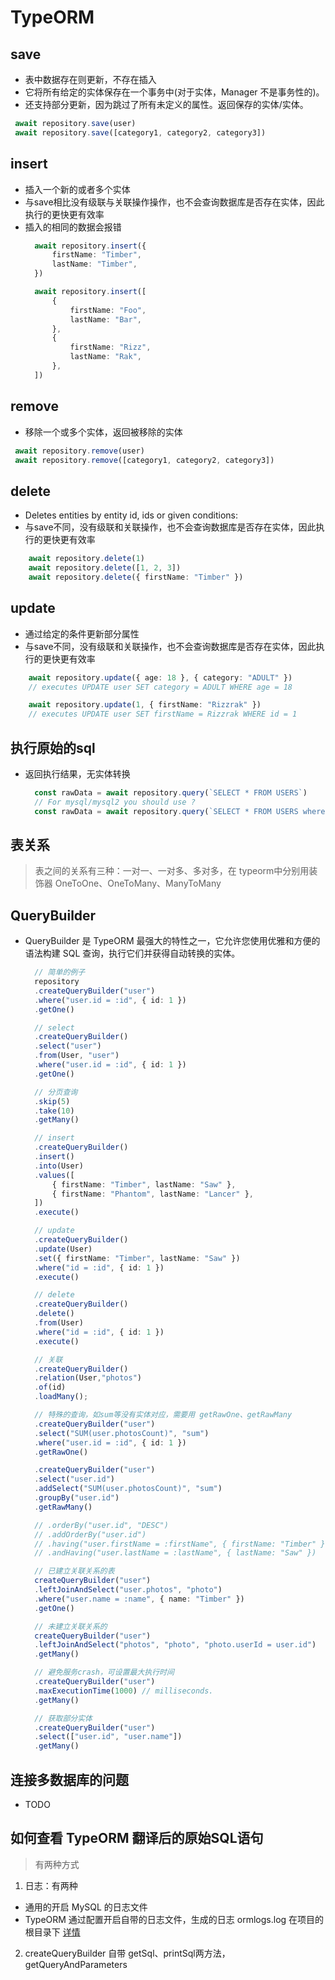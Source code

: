 # TypeORM
## save 
* 表中数据存在则更新，不存在插入
* 它将所有给定的实体保存在一个事务中(对于实体，Manager 不是事务性的)。
* 还支持部分更新，因为跳过了所有未定义的属性。返回保存的实体/实体。
 ```ts
  await repository.save(user)
  await repository.save([category1, category2, category3])
 ```
## insert
* 插入一个新的或者多个实体
* 与save相比没有级联与关联操作操作，也不会查询数据库是否存在实体，因此执行的更快更有效率
* 插入的相同的数据会报错
  ```ts
    await repository.insert({
        firstName: "Timber",
        lastName: "Timber",
    })

    await repository.insert([
        {
            firstName: "Foo",
            lastName: "Bar",
        },
        {
            firstName: "Rizz",
            lastName: "Rak",
        },
    ])
  ```
## remove
* 移除一个或多个实体，返回被移除的实体
 ```ts
  await repository.remove(user)
  await repository.remove([category1, category2, category3])
 ```
## delete
* Deletes entities by entity id, ids or given conditions:
* 与save不同，没有级联和关联操作，也不会查询数据库是否存在实体，因此执行的更快更有效率
```ts
    await repository.delete(1)
    await repository.delete([1, 2, 3])
    await repository.delete({ firstName: "Timber" })
```
## update
* 通过给定的条件更新部分属性
* 与save不同，没有级联和关联操作，也不会查询数据库是否存在实体，因此执行的更快更有效率
```ts
    await repository.update({ age: 18 }, { category: "ADULT" })
    // executes UPDATE user SET category = ADULT WHERE age = 18

    await repository.update(1, { firstName: "Rizzrak" })
    // executes UPDATE user SET firstName = Rizzrak WHERE id = 1
```
## 执行原始的sql
* 返回执行结果，无实体转换
  ```ts
    const rawData = await repository.query(`SELECT * FROM USERS`)
    // For mysql/mysql2 you should use ? 
    const rawData = await repository.query(`SELECT * FROM USERS where id=?`,[1])
  ```
## 表关系
> 表之间的关系有三种：一对一、一对多、多对多，在 typeorm中分别用装饰器 OneToOne、OneToMany、ManyToMany
## QueryBuilder
* QueryBuilder 是 TypeORM 最强大的特性之一，它允许您使用优雅和方便的语法构建 SQL 查询，执行它们并获得自动转换的实体。
  ```ts
    // 简单的例子
    repository
    .createQueryBuilder("user")
    .where("user.id = :id", { id: 1 })
    .getOne()

    // select
    .createQueryBuilder()
    .select("user")
    .from(User, "user")
    .where("user.id = :id", { id: 1 })
    .getOne()

    // 分页查询
    .skip(5)
    .take(10)
    .getMany()

    // insert
    .createQueryBuilder()
    .insert()
    .into(User)
    .values([
        { firstName: "Timber", lastName: "Saw" },
        { firstName: "Phantom", lastName: "Lancer" },
    ])
    .execute()

    // update
    .createQueryBuilder()
    .update(User)
    .set({ firstName: "Timber", lastName: "Saw" })
    .where("id = :id", { id: 1 })
    .execute()

    // delete
    .createQueryBuilder()
    .delete()
    .from(User)
    .where("id = :id", { id: 1 })
    .execute()

    // 关联
    .createQueryBuilder()
    .relation(User,"photos")
    .of(id)
    .loadMany();

    // 特殊的查询，如sum等没有实体对应，需要用 getRawOne、getRawMany
    .createQueryBuilder("user")
    .select("SUM(user.photosCount)", "sum")
    .where("user.id = :id", { id: 1 })
    .getRawOne()

    .createQueryBuilder("user")
    .select("user.id")
    .addSelect("SUM(user.photosCount)", "sum")
    .groupBy("user.id")
    .getRawMany()

    // .orderBy("user.id", "DESC")
    // .addOrderBy("user.id")
    // .having("user.firstName = :firstName", { firstName: "Timber" })
    // .andHaving("user.lastName = :lastName", { lastName: "Saw" })

    // 已建立关联关系的表
    createQueryBuilder("user")
    .leftJoinAndSelect("user.photos", "photo")
    .where("user.name = :name", { name: "Timber" })
    .getOne()

    // 未建立关联关系的
    createQueryBuilder("user")
    .leftJoinAndSelect("photos", "photo", "photo.userId = user.id")
    .getMany()

    // 避免服务crash，可设置最大执行时间
    .createQueryBuilder("user")
    .maxExecutionTime(1000) // milliseconds.
    .getMany()

    // 获取部分实体
    .createQueryBuilder("user")
    .select(["user.id", "user.name"])
    .getMany()

  ```
## 连接多数据库的问题
* TODO
## 如何查看 TypeORM 翻译后的原始SQL语句
> 有两种方式
1. 日志：有两种
  - 通用的开启 MySQL 的日志文件
  - TypeORM 通过配置开启自带的日志文件，生成的日志 ormlogs.log 在项目的根目录下 [详情](https://typeorm.io/logging)
2. createQueryBuilder 自带 getSql、printSql两方法，getQueryAndParameters

